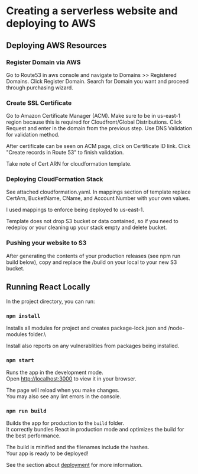 # Creating a serverless website and deploying to AWS

## Deploying AWS Resources

### Register Domain via AWS

Go to Route53 in aws console and navigate to Domains >> Registered Domains.
Click Register Domain.
Search for Domain you want and proceed through purchasing wizard.

### Create SSL Certificate

Go to Amazon Certificate Manager (ACM).
Make sure to be in us-east-1 region because this is required for Cloudfront/Global Distributions.
Click Request and enter in the domain from the previous step.
Use DNS Validation for validation method.

After certificate can be seen on ACM page, click on Certificate ID link.
Click "Create records in Route 53" to finish validation.

Take note of Cert ARN for cloudformation template.

### Deploying CloudFormation Stack

See attached cloudformation.yaml.
In mappings section of template replace CertArn, BucketName, CName, and Account Number with your own values.

I used mappings to enforce being deployed to us-east-1.

Template does not drop S3 bucket or data contained, so if you need to redeploy or your cleaning up your stack empty and delete bucket.

### Pushing your website to S3

After generating the contents of your production releases (see npm run build below), copy and replace the /build on your local to your new S3 bucket.

## Running React Locally

In the project directory, you can run:

### `npm install`

Installs all modules for project and creates package-lock.json and /node-modules folder.\

Install also reports on any vulnerablities from packages being installed.

### `npm start`

Runs the app in the development mode.\
Open [http://localhost:3000](http://localhost:3000) to view it in your browser.

The page will reload when you make changes.\
You may also see any lint errors in the console.

### `npm run build`

Builds the app for production to the `build` folder.\
It correctly bundles React in production mode and optimizes the build for the best performance.

The build is minified and the filenames include the hashes.\
Your app is ready to be deployed!

See the section about [deployment](https://facebook.github.io/create-react-app/docs/deployment) for more information.

